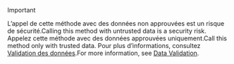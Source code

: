 > [!IMPORTANT]
> <span data-ttu-id="62b57-101">L’appel de cette méthode avec des données non approuvées est un risque de sécurité.</span><span class="sxs-lookup"><span data-stu-id="62b57-101">Calling this method with untrusted data is a security risk.</span></span> <span data-ttu-id="62b57-102">Appelez cette méthode avec des données approuvées uniquement.</span><span class="sxs-lookup"><span data-stu-id="62b57-102">Call this method only with trusted data.</span></span> <span data-ttu-id="62b57-103">Pour plus d’informations, consultez [Validation des données](https://www.owasp.org/index.php/Data_Validation).</span><span class="sxs-lookup"><span data-stu-id="62b57-103">For more information, see [Data Validation](https://www.owasp.org/index.php/Data_Validation).</span></span>